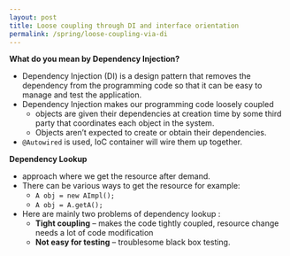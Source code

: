 ```yaml
---
layout: post
title: Loose coupling through DI and interface orientation
permalink: /spring/loose-coupling-via-di
---
```


**What do you mean by Dependency Injection?**  
-	Dependency Injection (DI) is a design pattern that removes the dependency from the programming code so that it can be easy to manage and test the application. 
- Dependency Injection makes our programming code loosely coupled
  - objects are given their dependencies at creation time by some third party that coordinates each object in the system.
  - Objects aren’t expected to create or obtain their dependencies.
- `@Autowired` is used, IoC container will wire them up together.

**Dependency Lookup**
- approach where we get the resource after demand. 
- There can be various ways to get the resource for example:
  -	`A obj = new AImpl();`
  -	`A obj = A.getA();`
- Here are mainly two problems of dependency lookup :
  - **Tight coupling** – makes the code tightly coupled, resource change needs a lot of code modification
  - **Not easy for testing** – troublesome black box testing.
